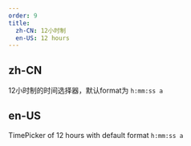 ```yaml
---
order: 9
title:
  zh-CN: 12小时制
  en-US: 12 hours
---
```


## zh-CN

12小时制的时间选择器，默认format为 `h:mm:ss a`

## en-US

TimePicker of 12 hours with default format `h:mm:ss a`
